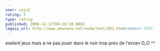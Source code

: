 ```yaml
---
user: xajo2
rating: 5
type: rating
published: 2006-12-17T04:26:18.000Z
legacy_url: http://www.emunova.net/veda/test/891.htm#comment-7197
---
```

exelent jeux mais a ne pas jouer dans le noir trop pres de l'ecran O\_O ^^